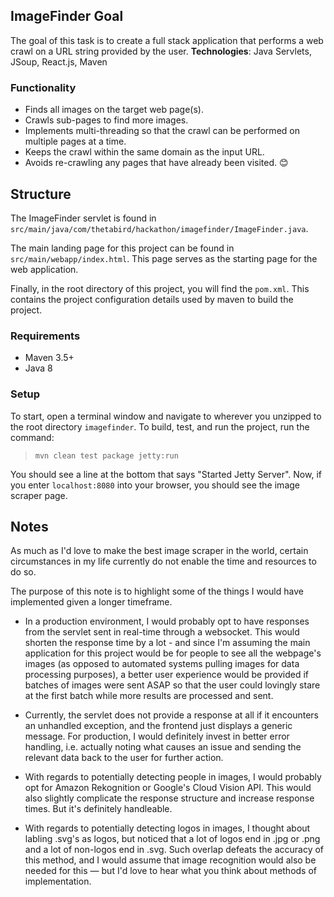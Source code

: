 ## ImageFinder Goal
The goal of this task is to create a full stack application that performs a web crawl on a URL string provided by the user.
**Technologies**: Java Servlets, JSoup, React.js, Maven

### Functionality
- Finds all images on the target web page(s).
- Crawls sub-pages to find more images.
- Implements multi-threading so that the crawl can be performed on multiple pages at a time.
- Keeps the crawl within the same domain as the input URL.
- Avoids re-crawling any pages that have already been visited.
 😊

## Structure
The ImageFinder servlet is found in `src/main/java/com/thetabird/hackathon/imagefinder/ImageFinder.java`.

The main landing page for this project can be found in `src/main/webapp/index.html`. This page serves as the starting page for the web application. 

Finally, in the root directory of this project, you will find the `pom.xml`. This contains the project configuration details used by maven to build the project.

### Requirements
- Maven 3.5+
- Java 8

### Setup
To start, open a terminal window and navigate to wherever you unzipped to the root directory `imagefinder`. To build, test, and run the project, run the command:


>`mvn clean test package jetty:run`

You should see a line at the bottom that says "Started Jetty Server". Now, if you enter `localhost:8080` into your browser, you should see the image scraper page.

## Notes

As much as I'd love to make the best image scraper in the world, certain circumstances in my life currently do not enable the time and resources to do so. 
  
The purpose of this note is to highlight some of the things I would have implemented given a longer timeframe.
  
  - In a production environment, I would probably opt to have responses  from the servlet sent in real-time through a websocket. This would shorten the response time by a lot - and since I'm assuming the main application for this project would be for people to see all  the webpage's images (as opposed to automated systems pulling  images for data processing purposes), a better user experience  would be provided if batches of images were sent ASAP so that the user could lovingly stare at the first batch while more results  are processed and sent. 
  
  - Currently, the servlet does not provide a response at all if it encounters an unhandled exception, and the frontend just displays a generic message. For production, I would definitely invest in  better error handling, i.e. actually noting what causes an issue and sending the relevant data back to the user for further action.
  
  - With regards to potentially detecting people in images, I would probably opt for Amazon Rekognition or Google's Cloud Vision API. This would also slightly complicate the response structure and  increase response times. But it's definitely handleable.
  
  - With regards to potentially detecting logos in images, I thought about labling .svg's as logos, but noticed that a lot of logos end in .jpg or .png and a lot of non-logos end in .svg. Such overlap defeats the accuracy of this method, and I would assume that image recognition would also be needed for this — but I'd love to hear what you think about methods of implementation.